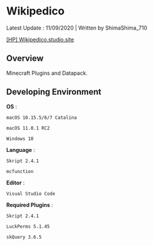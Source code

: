 # Wikipedico
Latest Update : 11/09/2020 | Written by ShimaShima_710

[[HP] Wikipedico.studio.site](https://wikipedico.studio.site)

## Overview
Minecraft Plugins and Datapack.

## Developing Environment
**OS** :

	macOS 10.15.5/6/7 Catalina

	macOS 11.0.1 RC2

	Windows 10

**Language** :

	Skript 2.4.1

	mcfunction

**Editor** :

	Visual Studio Code

**Required Plugins** :

	Skript 2.4.1

	LuckPerms 5.1.45

	skQuery 3.6.5
